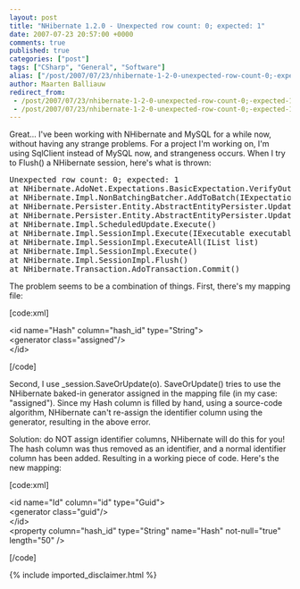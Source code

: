 ```yaml
---
layout: post
title: "NHibernate 1.2.0 - Unexpected row count: 0; expected: 1"
date: 2007-07-23 20:57:00 +0000
comments: true
published: true
categories: ["post"]
tags: ["CSharp", "General", "Software"]
alias: ["/post/2007/07/23/nhibernate-1-2-0-unexpected-row-count-0;-expected-1.aspx"]
author: Maarten Balliauw
redirect_from:
 - /post/2007/07/23/nhibernate-1-2-0-unexpected-row-count-0;-expected-1.aspx
 - /post/2007/07/23/nhibernate-1-2-0-unexpected-row-count-0;-expected-1.aspx
---
```

<p>
Great... I&#39;ve been working with NHibernate and MySQL for a while now, without having any strange problems. For a project I&#39;m working on, I&#39;m using SqlClient instead of MySQL now, and strangeness occurs. When I try to Flush() a NHibernate session, here&#39;s what is thrown:
</p>
<pre>
Unexpected row count: 0; expected: 1
at NHibernate.AdoNet.Expectations.BasicExpectation.VerifyOutcomeNonBatched(Int32 rowCount, IDbCommand statement)
at&nbsp;NHibernate.Impl.NonBatchingBatcher.AddToBatch(IExpectation expectation)
at NHibernate.Persister.Entity.AbstractEntityPersister.Update(Object id, Object[] fields, Object[] oldFields, Boolean[] includeProperty, Int32 j, Object oldVersion, Object obj, SqlCommandInfo sql, ISessionImplementor session)
at NHibernate.Persister.Entity.AbstractEntityPersister.Update(Object id, Object[] fields, Int32[] dirtyFields, Boolean hasDirtyCollection, Object[] oldFields, Object oldVersion, Object obj, ISessionImplementor session)
at NHibernate.Impl.ScheduledUpdate.Execute()
at NHibernate.Impl.SessionImpl.Execute(IExecutable executable)
at NHibernate.Impl.SessionImpl.ExecuteAll(IList list)
at NHibernate.Impl.SessionImpl.Execute()
at NHibernate.Impl.SessionImpl.Flush()
at NHibernate.Transaction.AdoTransaction.Commit()
</pre>
<p>
The problem seems to be a combination of things. First, there&#39;s my mapping file:
</p>
<p>
[code:xml]
</p>
<p>
&lt;id name=&quot;Hash&quot; column=&quot;hash_id&quot; type=&quot;String&quot;&gt;<br />
&lt;generator class=&quot;assigned&quot;/&gt;<br />
&lt;/id&gt;
</p>
<p>
[/code]
</p>
<p>
Second, I use _session.SaveOrUpdate(o). SaveOrUpdate() tries to use the NHibernate baked-in generator assigned in the mapping file (in my case: &quot;assigned&quot;). Since&nbsp;my Hash column is filled by hand, using a source-code algorithm, NHibernate can&#39;t re-assign the identifier column using the generator, resulting in the above error.
</p>
<p>
Solution: do NOT assign identifier columns, NHibernate will do this for you! The hash column was thus removed as an identifier, and a normal identifier column has been added. Resulting in a working piece of code. Here&#39;s the new mapping:
</p>
<p>
[code:xml]
</p>
<p>
&lt;id name=&quot;Id&quot; column=&quot;id&quot; type=&quot;Guid&quot;&gt;<br />
&lt;generator class=&quot;guid&quot;/&gt;<br />
&lt;/id&gt;<br />
&lt;property column=&quot;hash_id&quot; type=&quot;String&quot; name=&quot;Hash&quot; not-null=&quot;true&quot; length=&quot;50&quot; /&gt;
</p>
<p>
[/code]
</p>

{% include imported_disclaimer.html %}
